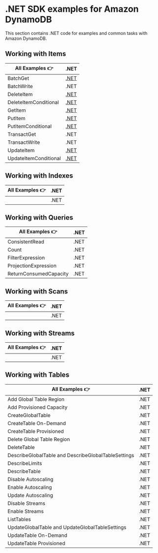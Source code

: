 # .NET SDK examples for Amazon DynamoDB

This section contains .NET code for examples and common tasks with Amazon DynamoDB.

## Working with Items

| All Examples 👉       | .NET |
| --------------------- | ---- |
| BatchGet              | [.NET](./WorkingWithItems/BatchGetItem.cs) |
| BatchWrite            | .NET |
| DeleteItem            | [.NET](./WorkingWithItems/DeleteItem.cs) |
| DeleteItemConditional | [.NET](./WorkingWithItems/DeleteItemConditional.cs) |
| GetItem               | [.NET](./WorkingWithItems/GetItem.cs) |
| PutItem               | [.NET](./WorkingWithItems/PutItem.cs) |
| PutItemConditional    | [.NET](./WorkingWithItems/PutItemConditional.cs) |
| TransactGet           | .NET |
| TransactWrite         | .NET |
| UpdateItem            | [.NET](./WorkingWithItems/UpdateItem.cs) |
| UpdateItemConditional | [.NET](./WorkingWithItems/UpdateItemConditional.cs) |

## Working with Indexes

| All Examples 👉 | .NET |
| --------------- | ---- |
|                 | .NET |

## Working with Queries

| All Examples 👉        | .NET |
| ---------------------- | ---- |
| ConsistentRead         | .NET |
| Count                  | .NET |
| FilterExpression       | .NET |
| ProjectionExpression   | .NET |
| ReturnConsumedCapacity | .NET |

## Working with Scans

| All Examples 👉 | .NET |
| --------------- | ---- |
|                 | .NET |

## Working with Streams

| All Examples 👉 | .NET |
| --------------- | ---- |
|                 | .NET |

## Working with Tables

| All Examples 👉                                     | .NET |
| --------------------------------------------------- | ---- |
| Add Global Table Region                             | .NET |
| Add Provisioned Capacity                            | .NET |
| CreateGlobalTable                                   | .NET |
| CreateTable On-Demand                               | .NET |
| CreateTable Provisioned                             | .NET |
| Delete Global Table Region                          | .NET |
| DeleteTable                                         | .NET |
| DescribeGlobalTable and DescribeGlobalTableSettings | .NET |
| DescribeLimits                                      | .NET |
| DescribeTable                                       | .NET |
| Disable Autoscaling                                 | .NET |
| Enable Autoscaling                                  | .NET |
| Update Autoscaling                                  | .NET |
| Disable Streams                                     | .NET |
| Enable Streams                                      | .NET |
| ListTables                                          | .NET |
| UpdateGlobalTable and UpdateGlobalTableSettings     | .NET |
| UpdateTable On-Demand                               | .NET |
| UpdateTable Provisioned                             | .NET |
